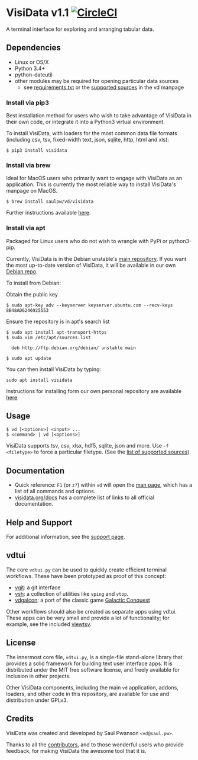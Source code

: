 # VisiData v1.1 [![CircleCI](https://circleci.com/gh/saulpw/visidata/tree/stable.svg?style=svg)](https://circleci.com/gh/saulpw/visidata/tree/stable)

A terminal interface for exploring and arranging tabular data.

## Dependencies

- Linux or OS/X
- Python 3.4+
- python-dateutil
- other modules may be required for opening particular data sources
    - see [requirements.txt](https://github.com/saulpw/visidata/blob/stable/requirements.txt) or the [supported sources](http://visidata.org/man/#loaders) in the vd manpage

### Install via pip3

Best installation method for users who wish to take advantage of VisiData in their own code, or integrate it into a Python3 virtual environment.

To install VisiData, with loaders for the most common data file formats (including csv, tsv, fixed-width text, json, sqlite, http, html and xls):

    $ pip3 install visidata

### Install via brew

Ideal for MacOS users who primarily want to engage with VisiData as an application. This is currently the most reliable way to install VisiData's manpage on MacOS.

    $ brew install saulpw/vd/visidata

Further instructions available [here](https://github.com/saulpw/homebrew-vd).

### Install via apt

Packaged for Linux users who do not wish to wrangle with PyPi or python3-pip.

Currently, VisiData is in the Debian unstable's [main repository](https://launchpad.net/ubuntu/+source/visidata). If you want the most up-to-date version of VisiData, it will be available in our own [Debian repo](https://github.com/saulpw/deb-vd).

To install from Debian:

Obtain the public key

    $ sudo apt-key adv --keyserver keyserver.ubuntu.com --recv-keys 8B48AD6246925553

Ensure the repository is in apt's search list

    $ sudo apt install apt-transport-https
    $ sudo vim /etc/apt/sources.list

      deb http://ftp.debian.org/debian/ unstable main

    $ sudo apt update

You can then install VisiData by typing:

    sudo apt install visidata

Instructions for installing form our own personal repository are available [here](https://github.com/saulpw/deb-vd).

## Usage

    $ vd [<options>] <input> ...
    $ <command> | vd [<options>]

VisiData supports tsv, csv, xlsx, hdf5, sqlite, json and more.
Use `-f <filetype>` to force a particular filetype.
(See the [list of supported sources](http://visidata.org/man#sources)).

## Documentation

* Quick reference: `F1` (or `z?`) within `vd` will open the [man page](http://visidata.org/man), which has a list of all commands and options.
* [visidata.org/docs](http://visidata.org/docs) has a complete list of links to all official documentation.

## Help and Support

For additional information, see the [support page](http://visidata.org/support).

## vdtui

The core `vdtui.py` can be used to quickly create efficient terminal workflows. These have been prototyped as proof of this concept:

- [vgit](https://github.com/saulpw/vgit): a git interface
- [vsh](http://github.com/saulpw/vsh): a collection of utilities like `vping` and `vtop`.
- [vdgalcon](https://github.com/saulpw/vdgalcon): a port of the classic game [Galactic Conquest](https://www.galcon.com)

Other workflows should also be created as separate apps using vdtui.  These apps can be very small and provide a lot of functionality; for example, see the included [viewtsv](bin/viewtsv).


## License

The innermost core file, `vdtui.py`, is a single-file stand-alone library that provides a solid framework for building text user interface apps. It is distributed under the MIT free software license, and freely available for inclusion in other projects.

Other VisiData components, including the main `vd` application, addons, loaders, and other code in this repository, are available for use and distribution under GPLv3.

## Credits

VisiData was created and developed by Saul Pwanson `<vd@saul.pw>`.

Thanks to all the [contributors](CONTRIBUTING.md#contributors), and to those wonderful users who provide feedback, for making VisiData the awesome tool that it is.
